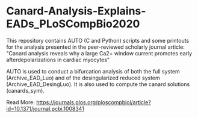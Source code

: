 # Canard-Analysis-Explains-EADs_PLoSCompBio2020

This repository contains AUTO (C and Python) scripts and some printouts for the analysis presented in the peer-reviewed scholarly journal article: "Canard analysis reveals why a large Ca2+ window current promotes early afterdepolarizations in cardiac myocytes"

AUTO is used to conduct a bifurcation analysis of both the full system (Archive_EAD_Luo) and of the desingularized reduced system (Archive_EAD_DesingLuo). It is also used to compute the canard solutions (canards_sym).

Read More: https://journals.plos.org/ploscompbiol/article?id=10.1371/journal.pcbi.1008341
